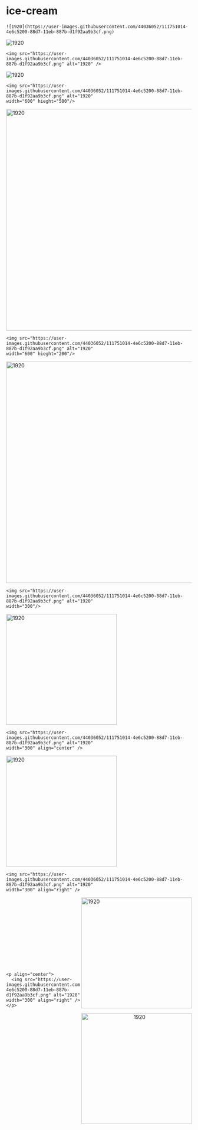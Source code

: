 # ice-cream


```
![1920](https://user-images.githubusercontent.com/44036052/111751014-4e6c5200-88d7-11eb-887b-d1f92aa9b3cf.png)
```
![1920](https://user-images.githubusercontent.com/44036052/111751014-4e6c5200-88d7-11eb-887b-d1f92aa9b3cf.png)



```
<img src="https://user-images.githubusercontent.com/44036052/111751014-4e6c5200-88d7-11eb-887b-d1f92aa9b3cf.png" alt="1920" />
```
<img src="https://user-images.githubusercontent.com/44036052/111751014-4e6c5200-88d7-11eb-887b-d1f92aa9b3cf.png" alt="1920" />



```
<img src="https://user-images.githubusercontent.com/44036052/111751014-4e6c5200-88d7-11eb-887b-d1f92aa9b3cf.png" alt="1920"
width="600" hieght="500"/>
```
<img src="https://user-images.githubusercontent.com/44036052/111751014-4e6c5200-88d7-11eb-887b-d1f92aa9b3cf.png" alt="1920" width="600" hieght="500"/>

```
<img src="https://user-images.githubusercontent.com/44036052/111751014-4e6c5200-88d7-11eb-887b-d1f92aa9b3cf.png" alt="1920"
width="600" hieght="200"/>
```
<img src="https://user-images.githubusercontent.com/44036052/111751014-4e6c5200-88d7-11eb-887b-d1f92aa9b3cf.png" alt="1920" width="600" hieght="200"/>


```
<img src="https://user-images.githubusercontent.com/44036052/111751014-4e6c5200-88d7-11eb-887b-d1f92aa9b3cf.png" alt="1920"
width="300"/>
```
<img src="https://user-images.githubusercontent.com/44036052/111751014-4e6c5200-88d7-11eb-887b-d1f92aa9b3cf.png" alt="1920" width="300"/>


```
<img src="https://user-images.githubusercontent.com/44036052/111751014-4e6c5200-88d7-11eb-887b-d1f92aa9b3cf.png" alt="1920"
width="300" align="center" />
```
<img src="https://user-images.githubusercontent.com/44036052/111751014-4e6c5200-88d7-11eb-887b-d1f92aa9b3cf.png" alt="1920" width="300" align="center" />

```
<img src="https://user-images.githubusercontent.com/44036052/111751014-4e6c5200-88d7-11eb-887b-d1f92aa9b3cf.png" alt="1920"
width="300" align="right" />
```
<img src="https://user-images.githubusercontent.com/44036052/111751014-4e6c5200-88d7-11eb-887b-d1f92aa9b3cf.png" alt="1920" width="300" align="right" />

<br /><br /><br /><br /><br /><br /><br /><br /><br /><br /><br />



```
<p align="center">
  <img src="https://user-images.githubusercontent.com/44036052/111751014-4e6c5200-88d7-11eb-887b-d1f92aa9b3cf.png" alt="1920" width="300" align="right" />
</p>
```
<div align="center">
  <img src="https://user-images.githubusercontent.com/44036052/111751014-4e6c5200-88d7-11eb-887b-d1f92aa9b3cf.png" alt="1920" width="300" align="right" />
</div>
